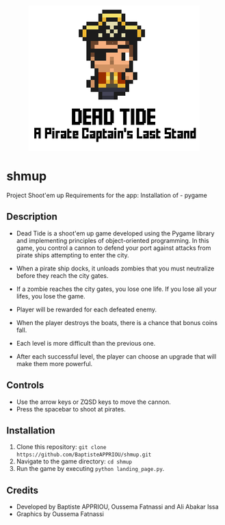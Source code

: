 <p align="center">
  <img src="https://github.com/BaptisteAPPRIOU/shmup/blob/main/Images/app_logo_white.png" alt="Dead Tide logo image"/>
</p>


# shmup
Project Shoot'em up
Requirements for the app: Installation of - pygame 

## Description

- Dead Tide is a shoot'em up game developed using the Pygame library and implementing principles of object-oriented programming. In this game, you control a cannon to defend your port against attacks from pirate ships attempting to enter the city.

- When a pirate ship docks, it unloads zombies that you must neutralize before they reach the city gates.

- If a zombie reaches the city gates, you lose one life. If you lose all your lifes, you lose the game.

- Player will be rewarded for each defeated enemy.

- When the player destroys the boats, there is a chance that bonus coins fall.

- Each level is more difficult than the previous one.

- After each successful level, the player can choose an upgrade that will make them more powerful.

## Controls

- Use the arrow keys or ZQSD keys to move the cannon.
- Press the spacebar to shoot at pirates.

## Installation

1. Clone this repository: `git clone https://github.com/BaptisteAPPRIOU/shmup.git`
2. Navigate to the game directory: `cd shmup`
3. Run the game by executing `python landing_page.py`.

## Credits

- Developed by Baptiste APPRIOU, Oussema Fatnassi and Ali Abakar Issa
- Graphics by Oussema Fatnassi



